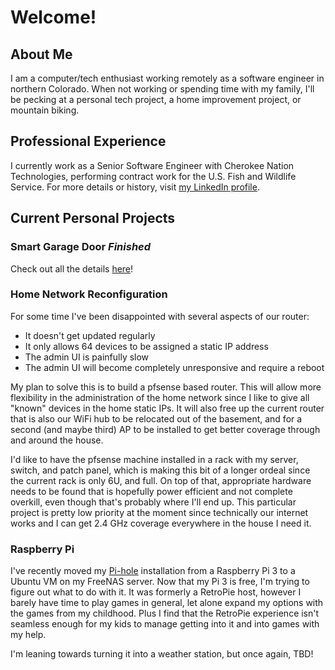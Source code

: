 # Welcome!

## About Me

I am a computer/tech enthusiast working remotely as a software engineer in northern Colorado. When not working or spending time with my family,
I'll be pecking at a personal tech project, a home improvement project, or mountain biking.

## Professional Experience

I currently work as a Senior Software Engineer with Cherokee Nation Technologies, performing contract work for the U.S. Fish and Wildlife Service. For more details or history, visit [my LinkedIn profile](https://www.linkedin.com/in/fetherolfjd/).

## Current Personal Projects

### Smart Garage Door *Finished*

Check out all the details [here](https://github.com/fetherolfjd/smart-garage-painful-diy)!

### Home Network Reconfiguration

For some time I've been disappointed with several aspects of our router:
 - It doesn't get updated regularly
 - It only allows 64 devices to be assigned a static IP address
 - The admin UI is painfully slow
 - The admin UI will become completely unresponsive and require a reboot

My plan to solve this is to build a pfsense based router. This will allow more flexibility in the administration of the home network since I like to give all "known" devices
in the home static IPs. It will also free up the current router that is also our WiFi hub to be relocated out of the basement, and for a second (and maybe third)
AP to be installed to get better coverage through and around the house.

I'd like to have the pfsense machine installed in a rack with my server, switch, and patch panel, which is making this bit of a longer ordeal since the current rack is only 6U,
and full. On top of that, appropriate hardware needs to be found that is hopefully power efficient and not complete overkill, even though that's probably where I'll end up.
This particular project is pretty low priority at the moment since technically our internet works and I can get 2.4 GHz coverage everywhere in the house I need it.

### Raspberry Pi

I've recently moved my [Pi-hole](https://pi-hole.net/) installation from a Raspberry Pi 3 to a Ubuntu VM on my FreeNAS server. Now that my Pi 3 is free,
I'm trying to figure out what to do with it. It was formerly a RetroPie host, however I barely have time to play games in general,
let alone expand my options with the games from my childhood. Plus I find that the RetroPie experience isn't seamless enough for my kids to manage getting into it and
into games with my help.

I'm leaning towards turning it into a weather station, but once again, TBD!

<!--
**fetherolfjd/fetherolfjd** is a ✨ _special_ ✨ repository because its `README.md` (this file) appears on your GitHub profile.

Here are some ideas to get you started:

- 🔭 I’m currently working on ...
- 🌱 I’m currently learning ...
- 👯 I’m looking to collaborate on ...
- 🤔 I’m looking for help with ...
- 💬 Ask me about ...
- 📫 How to reach me: ...
- 😄 Pronouns: ...
- ⚡ Fun fact: ...
-->
